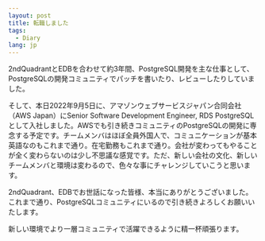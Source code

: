 ```yaml
---
layout: post
title: 転職しました
tags:
  - Diary
lang: jp
---
```


2ndQuadrantとEDBを合わせて約3年間、PostgreSQL開発を主な仕事として、PostgreSQLの開発コミュニティでパッチを書いたり、レビューしたりしていました。

そして、本日2022年9月5日に、アマゾンウェブサービスジャパン合同会社（AWS Japan）にSenior Software Development Engineer, RDS PostgreSQLとして入社しました。AWSでも引き続きコミュニティのPostgreSQLの開発に専念する予定です。チームメンバはほぼ全員外国人で、コミュニケーションが基本英語なのもこれまで通り。在宅勤務もこれまで通り。会社が変わってもやることが全く変わらないのは少し不思議な感覚です。ただ、新しい会社の文化、新しいチームメンバと環境は変わるので、色々な事にチャレンジしていこうと思います。

2ndQuadrant、EDBでお世話になった皆様、本当にありがとうございました。これまで通り、PostgreSQLコミュニティにいるので引き続きよろしくお願いいたします。

新しい環境でより一層コミュニティで活躍できるように精一杯頑張ります。
